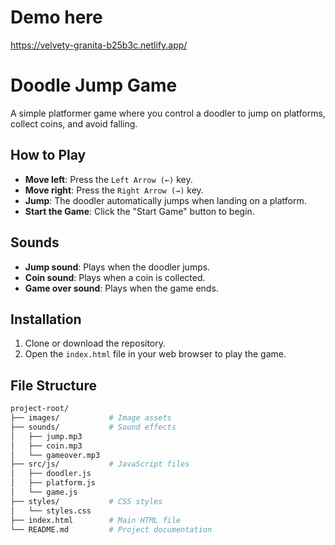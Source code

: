 # Demo here 
https://velvety-granita-b25b3c.netlify.app/

# Doodle Jump Game

A simple platformer game where you control a doodler to jump on platforms, collect coins, and avoid falling.

## How to Play

- **Move left**: Press the `Left Arrow (←)` key.
- **Move right**: Press the `Right Arrow (→)` key.
- **Jump**: The doodler automatically jumps when landing on a platform.
- **Start the Game**: Click the "Start Game" button to begin.

## Sounds

- **Jump sound**: Plays when the doodler jumps.
- **Coin sound**: Plays when a coin is collected.
- **Game over sound**: Plays when the game ends.

## Installation

1. Clone or download the repository.
2. Open the `index.html` file in your web browser to play the game.

## File Structure

```bash
project-root/
├── images/           # Image assets
├── sounds/           # Sound effects
│   ├── jump.mp3
│   ├── coin.mp3
│   └── gameover.mp3
├── src/js/           # JavaScript files
│   ├── doodler.js
│   ├── platform.js
│   └── game.js
├── styles/           # CSS styles
│   └── styles.css
├── index.html        # Main HTML file
└── README.md         # Project documentation
```
